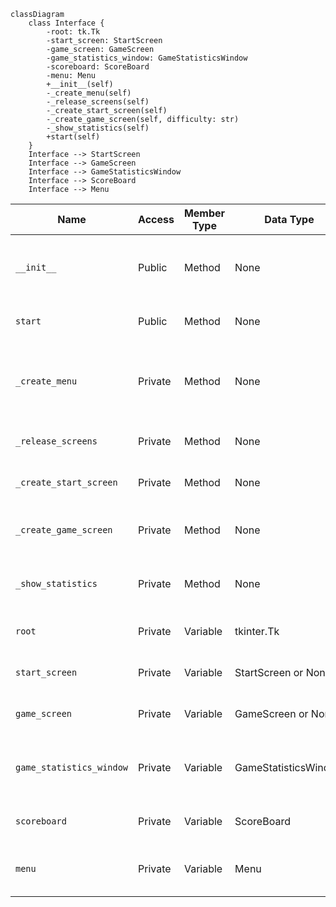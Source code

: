 ```mermaid
classDiagram
    class Interface {
        -root: tk.Tk
        -start_screen: StartScreen
        -game_screen: GameScreen
        -game_statistics_window: GameStatisticsWindow
        -scoreboard: ScoreBoard
        -menu: Menu
        +__init__(self)
        -_create_menu(self)
        -_release_screens(self)
        -_create_start_screen(self)
        -_create_game_screen(self, difficulty: str)
        -_show_statistics(self)
        +start(self)
    }
    Interface --> StartScreen
    Interface --> GameScreen
    Interface --> GameStatisticsWindow
    Interface --> ScoreBoard
    Interface --> Menu
```
| Name                      | Access | Member Type | Data Type            | Description                                                                                                                                                       |
|---------------------------|--------|-------------|----------------------|-------------------------------------------------------------------------------------------------------------------------------------------------------------------|
| `__init__`                | Public | Method      | None                 | Initializes the Interface instance, sets up the tkinter window and its menu, and creates the start screen.                                                         |
| `start`                   | Public | Method      | None                 | Starts the tkinter main loop if the start screen is present.                                                                                                      |
| `_create_menu`            | Private| Method      | None                 | Creates the menu for the application using the Menu class, providing a dictionary with the necessary callback methods.                                             |
| `_release_screens`        | Private| Method      | None                 | Releases the start and game screens, setting them to None.                                                                                                        |
| `_create_start_screen`    | Private| Method      | None                 | Releases any existing screens and creates a new start screen.                                                                                                     |
| `_create_game_screen`     | Private| Method      | None                 | Releases any existing screens and creates a new game screen with the given difficulty.                                                                            |
| `_show_statistics`        | Private| Method      | None                 | Shows the game statistics using the GameStatisticsWindow class.                                                                                                   |
| `root`                    | Private| Variable    | tkinter.Tk           | The root tkinter window for the application.                                                                                                                       |
| `start_screen`            | Private| Variable    | StartScreen or None  | The instance of the start screen, or None if not currently active.                                                                                                |
| `game_screen`             | Private| Variable    | GameScreen or None   | The instance of the game screen, or None if not currently active.                                                                                                 |
| `game_statistics_window`  | Private| Variable    | GameStatisticsWindow | The instance of the game statistics window used to display game statistics.                                                                                       |
| `scoreboard`              | Private| Variable    | ScoreBoard           | The instance of the ScoreBoard class used to store game scores.                                                                                                   |
| `menu`                    | Private| Variable    | Menu                 | The instance of the Menu class used to create the application menu.                                                                                               |
